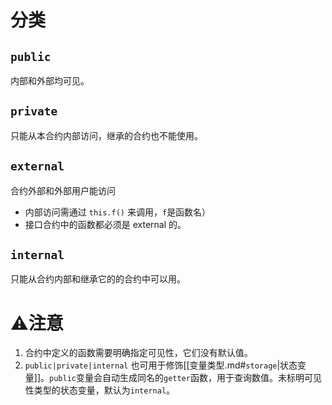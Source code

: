 # 分类
## `public`
内部和外部均可见。
## `private`
只能从本合约内部访问，继承的合约也不能使用。
## `external`
合约外部和外部用户能访问
- 内部访问需通过 `this.f()` 来调用，`f`是函数名）
- 接口合约中的函数都必须是 external 的。

## `internal`
只能从合约内部和继承它的的合约中可以用。

# ⚠️注意
1. 合约中定义的函数需要明确指定可见性，它们没有默认值。    
2. `public|private|internal` 也可用于修饰[[变量类型.md#`storage`|状态变量]]。`public`变量会自动生成同名的`getter`函数，用于查询数值。未标明可见性类型的状态变量，默认为`internal`。